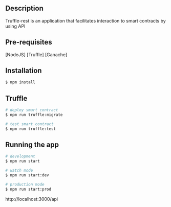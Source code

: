 ## Description

Truffle-rest is an application that facilitates interaction to smart contracts by using API

## Pre-requisites

[NodeJS]
[Truffle]
[Ganache]

## Installation

```bash
$ npm install
```
## Truffle 

```bash
# deploy smart contract
$ npm run truffle:migrate

# test smart contract
$ npm run truffle:test
```

## Running the app

```bash
# development
$ npm run start

# watch mode
$ npm run start:dev

# production mode
$ npm run start:prod
```
http://localhost:3000/api
